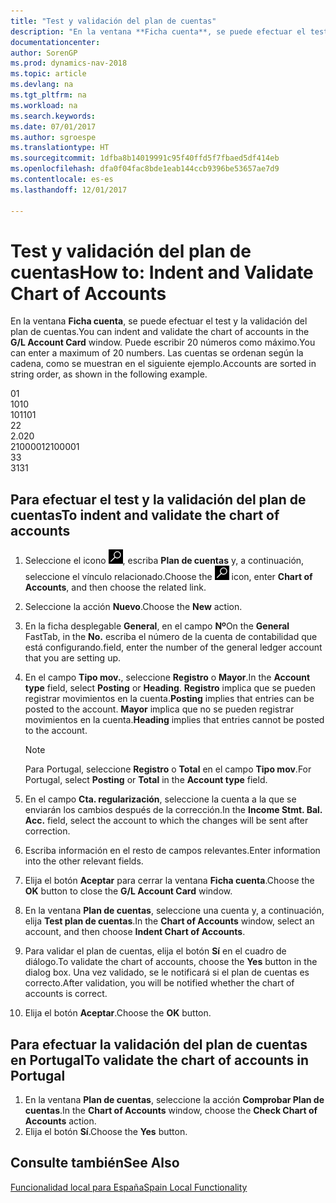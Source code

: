 ```yaml
---
title: "Test y validación del plan de cuentas"
description: "En la ventana **Ficha cuenta**, se puede efectuar el test y la validación del plan de cuentas. Puede escribir 20 números como máximo. Las cuentas se ordenan según la cadena, como se muestran en el siguiente ejemplo."
documentationcenter: 
author: SorenGP
ms.prod: dynamics-nav-2018
ms.topic: article
ms.devlang: na
ms.tgt_pltfrm: na
ms.workload: na
ms.search.keywords: 
ms.date: 07/01/2017
ms.author: sgroespe
ms.translationtype: HT
ms.sourcegitcommit: 1dfba8b14019991c95f40ffd5f7fbaed5df414eb
ms.openlocfilehash: dfa0f04fac8bde1eab144ccb9396be53657ae7d9
ms.contentlocale: es-es
ms.lasthandoff: 12/01/2017

---
```

# <a name="how-to-indent-and-validate-chart-of-accounts"></a><span data-ttu-id="e08f6-105">Test y validación del plan de cuentas</span><span class="sxs-lookup"><span data-stu-id="e08f6-105">How to: Indent and Validate Chart of Accounts</span></span>
<span data-ttu-id="e08f6-106">En la ventana **Ficha cuenta**, se puede efectuar el test y la validación del plan de cuentas.</span><span class="sxs-lookup"><span data-stu-id="e08f6-106">You can indent and validate the chart of accounts in the **G/L Account Card** window.</span></span> <span data-ttu-id="e08f6-107">Puede escribir 20 números como máximo.</span><span class="sxs-lookup"><span data-stu-id="e08f6-107">You can enter a maximum of 20 numbers.</span></span> <span data-ttu-id="e08f6-108">Las cuentas se ordenan según la cadena, como se muestran en el siguiente ejemplo.</span><span class="sxs-lookup"><span data-stu-id="e08f6-108">Accounts are sorted in string order, as shown in the following example.</span></span>  

<span data-ttu-id="e08f6-109">0</span><span class="sxs-lookup"><span data-stu-id="e08f6-109">1</span></span>  
<span data-ttu-id="e08f6-110">10</span><span class="sxs-lookup"><span data-stu-id="e08f6-110">10</span></span>  
<span data-ttu-id="e08f6-111">101</span><span class="sxs-lookup"><span data-stu-id="e08f6-111">101</span></span>  
<span data-ttu-id="e08f6-112">2</span><span class="sxs-lookup"><span data-stu-id="e08f6-112">2</span></span>  
<span data-ttu-id="e08f6-113">2.0</span><span class="sxs-lookup"><span data-stu-id="e08f6-113">20</span></span>  
<span data-ttu-id="e08f6-114">2100001</span><span class="sxs-lookup"><span data-stu-id="e08f6-114">2100001</span></span>  
<span data-ttu-id="e08f6-115">3</span><span class="sxs-lookup"><span data-stu-id="e08f6-115">3</span></span>  
<span data-ttu-id="e08f6-116">31</span><span class="sxs-lookup"><span data-stu-id="e08f6-116">31</span></span>  

## <a name="to-indent-and-validate-the-chart-of-accounts"></a><span data-ttu-id="e08f6-117">Para efectuar el test y la validación del plan de cuentas</span><span class="sxs-lookup"><span data-stu-id="e08f6-117">To indent and validate the chart of accounts</span></span>  

1.  <span data-ttu-id="e08f6-118">Seleccione el icono ![Buscar página o informe](../../media/ui-search/search_small.png "icono Buscar página o informe"), escriba **Plan de cuentas** y, a continuación, seleccione el vínculo relacionado.</span><span class="sxs-lookup"><span data-stu-id="e08f6-118">Choose the ![Search for Page or Report](../../media/ui-search/search_small.png "Search for Page or Report icon") icon, enter **Chart of Accounts**, and then choose the related link.</span></span>  
2.  <span data-ttu-id="e08f6-119">Seleccione la acción **Nuevo**.</span><span class="sxs-lookup"><span data-stu-id="e08f6-119">Choose the **New** action.</span></span>  
3.  <span data-ttu-id="e08f6-120">En la ficha desplegable **General**, en el campo **Nº**</span><span class="sxs-lookup"><span data-stu-id="e08f6-120">On the **General** FastTab, in the **No.**</span></span> <span data-ttu-id="e08f6-121">escriba el número de la cuenta de contabilidad que está configurando.</span><span class="sxs-lookup"><span data-stu-id="e08f6-121">field, enter the number of the general ledger account that you are setting up.</span></span>  
4.  <span data-ttu-id="e08f6-122">En el campo **Tipo mov.**, seleccione **Registro** o **Mayor**.</span><span class="sxs-lookup"><span data-stu-id="e08f6-122">In the **Account type** field, select **Posting** or **Heading**.</span></span> <span data-ttu-id="e08f6-123">**Registro** implica que se pueden registrar movimientos en la cuenta.</span><span class="sxs-lookup"><span data-stu-id="e08f6-123">**Posting** implies that entries can be posted to the account.</span></span> <span data-ttu-id="e08f6-124">**Mayor** implica que no se pueden registrar movimientos en la cuenta.</span><span class="sxs-lookup"><span data-stu-id="e08f6-124">**Heading** implies that entries cannot be posted to the account.</span></span>  

    > [!NOTE]  
    >  <span data-ttu-id="e08f6-125">Para Portugal, seleccione **Registro** o **Total** en el campo **Tipo mov**.</span><span class="sxs-lookup"><span data-stu-id="e08f6-125">For Portugal, select **Posting** or **Total** in the **Account type** field.</span></span>  

5.  <span data-ttu-id="e08f6-126">En el campo **Cta. regularización**, seleccione la cuenta a la que se enviarán los cambios después de la corrección.</span><span class="sxs-lookup"><span data-stu-id="e08f6-126">In the **Income Stmt. Bal. Acc.** field, select the account to which the changes will be sent after correction.</span></span>  
6.  <span data-ttu-id="e08f6-127">Escriba información en el resto de campos relevantes.</span><span class="sxs-lookup"><span data-stu-id="e08f6-127">Enter information into the other relevant fields.</span></span>  
7.  <span data-ttu-id="e08f6-128">Elija el botón **Aceptar** para cerrar la ventana **Ficha cuenta**.</span><span class="sxs-lookup"><span data-stu-id="e08f6-128">Choose the **OK** button to close the **G/L Account Card** window.</span></span>  
8.  <span data-ttu-id="e08f6-129">En la ventana **Plan de cuentas**, seleccione una cuenta y, a continuación, elija **Test plan de cuentas**.</span><span class="sxs-lookup"><span data-stu-id="e08f6-129">In the **Chart of Accounts** window, select an account, and then choose **Indent Chart of Accounts**.</span></span>  
9. <span data-ttu-id="e08f6-130">Para validar el plan de cuentas, elija el botón **Sí** en el cuadro de diálogo.</span><span class="sxs-lookup"><span data-stu-id="e08f6-130">To validate the chart of accounts, choose the **Yes** button in the dialog box.</span></span> <span data-ttu-id="e08f6-131">Una vez validado, se le notificará si el plan de cuentas es correcto.</span><span class="sxs-lookup"><span data-stu-id="e08f6-131">After validation, you will be notified whether the chart of accounts is correct.</span></span>  
10. <span data-ttu-id="e08f6-132">Elija el botón **Aceptar**.</span><span class="sxs-lookup"><span data-stu-id="e08f6-132">Choose the **OK** button.</span></span>  

## <a name="to-validate-the-chart-of-accounts-in-portugal"></a><span data-ttu-id="e08f6-133">Para efectuar la validación del plan de cuentas en Portugal</span><span class="sxs-lookup"><span data-stu-id="e08f6-133">To validate the chart of accounts in Portugal</span></span>  

1.  <span data-ttu-id="e08f6-134">En la ventana **Plan de cuentas**, seleccione la acción **Comprobar Plan de cuentas**.</span><span class="sxs-lookup"><span data-stu-id="e08f6-134">In the **Chart of Accounts** window, choose the **Check Chart of Accounts** action.</span></span>  
2.  <span data-ttu-id="e08f6-135">Elija el botón **Sí**.</span><span class="sxs-lookup"><span data-stu-id="e08f6-135">Choose the **Yes** button.</span></span>  

## <a name="see-also"></a><span data-ttu-id="e08f6-136">Consulte también</span><span class="sxs-lookup"><span data-stu-id="e08f6-136">See Also</span></span>  
[<span data-ttu-id="e08f6-137">Funcionalidad local para España</span><span class="sxs-lookup"><span data-stu-id="e08f6-137">Spain Local Functionality</span></span>](spain-local-functionality.md)


